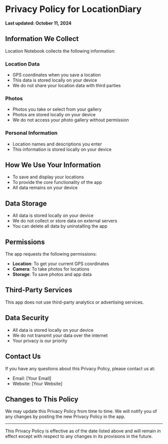 # Privacy Policy for LocationDiary

**Last updated: October 11, 2024**

## Information We Collect

Location Notebook collects the following information:

### Location Data
- GPS coordinates when you save a location
- This data is stored locally on your device
- We do not share your location data with third parties

### Photos
- Photos you take or select from your gallery
- Photos are stored locally on your device
- We do not access your photo gallery without permission

### Personal Information
- Location names and descriptions you enter
- This information is stored locally on your device

## How We Use Your Information

- To save and display your locations
- To provide the core functionality of the app
- All data remains on your device

## Data Storage

- All data is stored locally on your device
- We do not collect or store data on external servers
- You can delete all data by uninstalling the app

## Permissions

The app requests the following permissions:
- **Location**: To get your current GPS coordinates
- **Camera**: To take photos for locations
- **Storage**: To save photos and app data

## Third-Party Services

This app does not use third-party analytics or advertising services.

## Data Security

- All data is stored locally on your device
- We do not transmit your data over the internet
- Your privacy is our priority

## Contact Us

If you have any questions about this Privacy Policy, please contact us at:
- Email: [Your Email]
- Website: [Your Website]

## Changes to This Policy

We may update this Privacy Policy from time to time. We will notify you of any changes by posting the new Privacy Policy in the app.

---

This Privacy Policy is effective as of the date listed above and will remain in effect except with respect to any changes in its provisions in the future.

